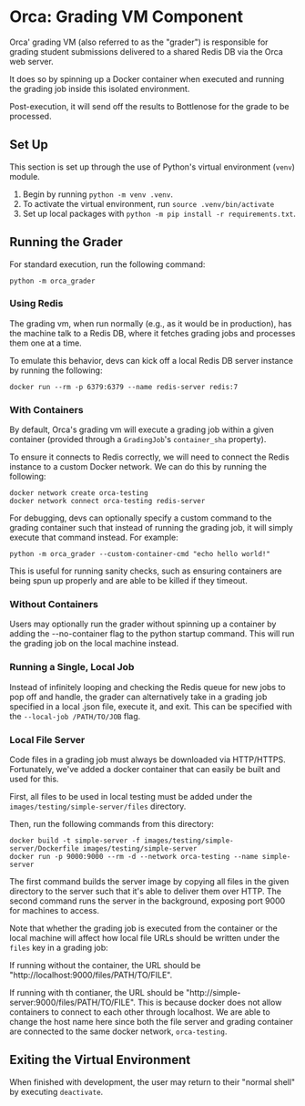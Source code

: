 # Orca: Grading VM Component

Orca' grading VM (also referred to as the "grader") is responsible for grading student submissions delivered to a shared Redis DB via the Orca web server.

It does so by spinning up a Docker container when executed and running the grading job inside this isolated environment.

Post-execution, it will send off the results to Bottlenose for the grade to be processed.

## Set Up

This section is set up through the use of Python's virtual environment (`venv`) module.

1. Begin by running `python -m venv .venv`.
2. To activate the virtual environment, run `source .venv/bin/activate`
3. Set up local packages with `python -m pip install -r requirements.txt`.

## Running the Grader

For standard execution, run the following command:

```
python -m orca_grader
```

### Using Redis

The grading vm, when run normally (e.g., as it would be in production), has the machine talk to a Redis DB, where it fetches grading jobs and processes them one at a time.

To emulate this behavior, devs can kick off a local Redis DB server instance by running the following:

```
docker run --rm -p 6379:6379 --name redis-server redis:7
```

### With Containers

By default, Orca's grading vm will execute a grading job within a given container (provided through a `GradingJob`'s `container_sha` property).

To ensure it connects to Redis correctly, we will need to connect the Redis instance to a custom Docker network. We can do this by running the following:

```
docker network create orca-testing
docker network connect orca-testing redis-server
```

For debugging, devs can optionally specify a custom command to the grading container such that instead of running the grading job, it will simply execute that command instead. For example:

```
python -m orca_grader --custom-container-cmd "echo hello world!"
```

This is useful for running sanity checks, such as ensuring containers are being spun up properly and are able to be killed if they timeout.

### Without Containers

Users may optionally run the grader without spinning up a container by adding the --no-container flag to the python startup command. This will run the grading job on the local machine instead.

### Running a Single, Local Job

Instead of infinitely looping and checking the Redis queue for new jobs to pop off and handle, the grader can alternatively take in a grading job specified in a local .json file, execute it, and exit. This can be specified with the `--local-job /PATH/TO/JOB` flag.

### Local File Server

Code files in a grading job must always be downloaded via HTTP/HTTPS. Fortunately, we've added a docker container that can easily be built and used for this.

First, all files to be used in local testing must be added under the `images/testing/simple-server/files` directory.

Then, run the following commands from this directory:

```
docker build -t simple-server -f images/testing/simple-server/Dockerfile images/testing/simple-server
docker run -p 9000:9000 --rm -d --network orca-testing --name simple-server
```

The first command builds the server image by copying all files in the given directory to the server such that it's able to deliver them over HTTP. The second command runs the server in the background, exposing port 9000 for machines to access.

Note that whether the grading job is executed from the container or the local machine will affect how local file URLs should be written under the `files` key in a grading job:

If running without the container, the URL should be "http://localhost:9000/files/PATH/TO/FILE".

If running with th contianer, the URL should be "http://simple-server:9000/files/PATH/TO/FILE". This is because docker does not allow containers to connect to each other through localhost. We are able to change the host name here since both the file server and grading container are connected to the same docker network, `orca-testing`.

## Exiting the Virtual Environment

When finished with development, the user may return to their "normal shell" by executing `deactivate`.
